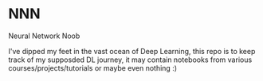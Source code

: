 # NNN
Neural Network Noob

I've dipped my feet in the vast ocean of Deep Learning, this repo is to keep track of my supposded DL journey, it may contain
notebooks from various courses/projects/tutorials or maybe even nothing :) 
